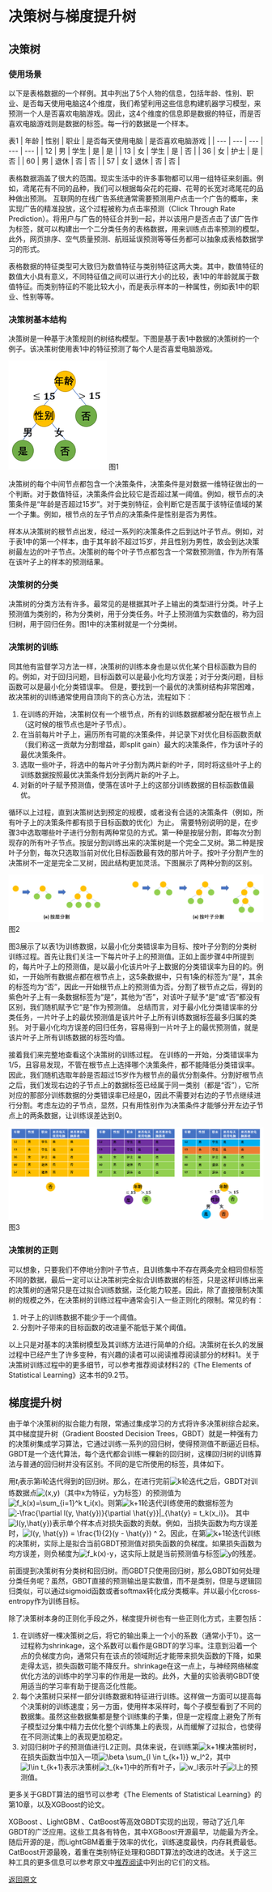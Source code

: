 # 决策树与梯度提升树

## 决策树

### 使用场景

以下是表格数据的一个样例。其中列出了5个人物的信息，包括年龄、性别、职业、是否每天使用电脑这4个维度，我们希望利用这些信息构建机器学习模型，来预测一个人是否喜欢电脑游戏。因此，这4个维度的信息即是数据的特征，而是否喜欢电脑游戏则是数据的标签。每一行的数据是一个样本。

表1
| 年龄 | 性别 | 职业 | 是否每天使用电脑 | 是否喜欢电脑游戏 |
| ---  | --- | --- | --- | --- |
| 12 | 男 | 学生 | 是 | 是 |
| 13 | 女 | 学生 | 是 | 否 | 
| 36 | 女 | 护士 | 是 | 否 | 
| 60 | 男 | 退休 | 否 | 否 | 
| 57 | 女 | 退休 | 否 | 否 | 

表格数据涵盖了很大的范围。现实生活中的许多事物都可以用一组特征来刻画。例如，鸢尾花有不同的品种，我们可以根据每朵花的花瓣、花萼的长宽对鸢尾花的品种做出预测。
互联网的在线广告系统通常需要预测用户点击一个广告的概率，来实现广告的精准投放，这个过程被称为点击率预测（Click Through Rate Prediction）。将用户与广告的特征合并到一起，并以该用户是否点击了该广告作为标签，就可以构建出一个二分类任务的表格数据，用来训练点击率预测的模型。此外，网页排序、空气质量预测、航班延误预测等等任务都可以抽象成表格数据学习的形式。

表格数据的特征类型可大致归为数值特征与类别特征这两大类。其中，数值特征的数值大小具有意义，不同特征值之间可以进行大小的比较，表1中的年龄就属于数值特征。而类别特征的不能比较大小，而是表示样本的一种属性，例如表1中的职业、性别等等。


### 决策树基本结构
决策树是一种基于决策规则的树结构模型。下图是基于表1中数据的决策树的一个例子。该决策树使用表1中的特征预测了每个人是否喜爱电脑游戏。

![image](./img/figure1.png)
图1

决策树的每个中间节点都包含一个决策条件，决策条件是对数据一维特征做出的一个判断。对于数值特征，决策条件会比较它是否超过某一阈值。例如，根节点的决策条件是“年龄是否超过15岁”。对于类别特征，会判断它是否属于该特征值域的某一个子集。例如，根节点的左子节点的决策条件是性别是否为男性。

样本从决策树的根节点出发，经过一系列的决策条件之后到达叶子节点。例如，对于表1中的第一个样本，由于其年龄不超过15岁，并且性别为男性，故会到达决策树最左边的叶子节点。决策树的每个叶子节点都包含一个常数预测值，作为所有落在该叶子上的样本的预测结果。

### 决策树的分类
决策树的分类方法有许多。最常见的是根据其叶子上输出的类型进行分类。叶子上预测值为类别的，称为分类树，用于分类任务。叶子上预测值为实数值的，称为回归树，用于回归任务。图1中的决策树就是一个分类树。

### 决策树的训练
同其他有监督学习方法一样，决策树的训练本身也是以优化某个目标函数为目的的。例如，对于回归问题，目标函数可以是最小化均方误差；对于分类问题，目标函数可以是最小化分类错误率。
但是，要找到一个最优的决策树结构非常困难，故决策树的训练通常使用自顶向下的贪心方法，流程如下：
1. 在训练的开始，决策树仅有一个根节点，所有的训练数据都被分配在根节点上（这时候的根节点也是叶子节点）。
2. 在当前每片叶子上，遍历所有可能的决策条件，并记录下对优化目标函数贡献（我们称这一贡献为分割增益，即split gain）最大的决策条件，作为该叶子的最优决策条件。
3. 选取一些叶子，将选中的每片叶子分割为两片新的叶子，同时将这些叶子上的训练数据按照最优决策条件划分到两片新的叶子上。
4. 对新的叶子赋予预测值，使落在该叶子上的这部分训练数据的目标函数值最优。

循环以上过程，直到决策树达到预定的规模，或者没有合适的决策条件（例如，所有叶子上的决策条件都有损于目标函数的优化）为止。
需要特别说明的是，在步骤3中选取哪些叶子进行分割有两种常见的方式。第一种是按层分割，即每次分割现存的所有叶子节点。按层分割训练出来的决策树是一个完全二叉树。第二种是按叶子分割，每次只选取当前对优化目标函数最有效的那片叶子。按叶子分割产生的决策树不一定是完全二叉树，因此结构更加灵活。下图展示了两种分割的区别。

![image](./img/figure2.png)
图2

图3展示了以表1为训练数据，以最小化分类错误率为目标、按叶子分割的分类树训练过程。首先让我们关注一下每片叶子上的预测值。正如上面步骤4中所提到的，每片叶子上的预测值，是以最小化该片叶子上数据的分类错误率为目的的。例如，一开始所有数据点都在根节点上，这5条数据中，只有1条的标签为“是”，其余的标签均为“否”，因此一开始根节点上的预测值为否。分割了根节点之后，得到的紫色叶子上有一条数据标签为“是”，其他为“否”，对该叶子赋予“是”或“否”都没有区别，我们随机赋予它“是”作为预测值。
总结而言，对于最小化分类错误率的分类任务，一片叶子上的最优预测值是该片叶子上所有训练数据标签最多归属的类别。
对于最小化均方误差的回归任务，容易得到一片叶子上的最优预测值，就是该片叶子上所有训练数据的标签均值。

接着我们来完整地查看这个决策树的训练过程。
在训练的一开始，分类错误率为1/5，且容易发现，不管在根节点上选择哪个决策条件，都不能降低分类错误率。因此，我们随机选取年龄是否超过15岁作为根节点的最优分割条件。分割好根节点之后，我们发现右边的子节点上的数据标签已经属于同一类别（都是“否”），它所对应的那部分训练数据的分类错误率已经是0，因此不需要对右边的子节点继续进行分割。考虑左边的子节点，显然，只有用性别作为决策条件才能够分开左边子节点上的两条数据，让训练误差达到0。

![image](./img/figure3.png)
图3

### 决策树的正则
可以想象，只要我们不停地分割叶子节点，且训练集中不存在两条完全相同但标签不同的数据，最后一定可以让决策树完全拟合训练数据的标签，只是这样训练出来的决策树的通常只是在过拟合训练数据，泛化能力较差。因此，除了直接限制决策树的规模之外，在决策树的训练过程中通常会引入一些正则化的限制。常见的有：
1. 叶子上的训练数据不能少于一个阈值。
2. 分割叶子带来的目标函数的改进量不能低于某个阈值。

以上只是对基本的决策树模型及其训练方法进行简单的介绍。决策树在长久的发展过程中已经产生了许多变种，有兴趣的读者可以阅读推荐阅读部分的材料1。关于决策树训练过程中的更多细节，可以参考推荐阅读材料2的《The Elements of Statistical Learning》这本书的9.2节。

## 梯度提升树
由于单个决策树的拟合能力有限，常通过集成学习的方式将许多决策树综合起来。其中梯度提升树（Gradient Boosted Decision Trees，GBDT）就是一种强有力的决策树集成学习算法，它通过训练一系列的回归树，使得预测值不断逼近目标。GBDT是一个迭代算法，每个迭代都会训练一棵新的回归树，这棵回归树的训练算法与普通的回归树并没有区别。不同的是它所使用的标签，具体如下。

用$t_i$表示第i轮迭代得到的回归树。那么，在进行完前<img src="https://latex.codecogs.com/svg.latex?\inline&space;k" title="k" />轮迭代之后，GBDT对训练数据点<img src="https://latex.codecogs.com/svg.latex?\inline&space;(x,y)" title="(x,y)" />（其中x为特征，y为标签）的预测值为<img src="https://latex.codecogs.com/svg.latex?\inline&space;f_k(x)=\sum_{i=1}^k&space;t_i(x)" title="f_k(x)=\sum_{i=1}^k t_i(x)" />。则第<img src="https://latex.codecogs.com/svg.latex?\inline&space;k&plus;1" title="k+1" />轮迭代训练使用的数据标签为
<img src="https://latex.codecogs.com/svg.latex?\inline&space;-\frac{\partial&space;l(y,&space;\hat{y})}{\partial&space;\hat{y}}|_{\hat{y}&space;=&space;t_k(x_i)}" title="-\frac{\partial l(y, \hat{y})}{\partial \hat{y}}|_{\hat{y} = t_k(x_i)}" />。
其中<img src="https://latex.codecogs.com/svg.latex?\inline&space;l(y,\hat{y})" title="l(y,\hat{y})" />表示单个样本点对损失函数的贡献。例如，当损失函数为均方误差时，<img src="https://latex.codecogs.com/svg.latex?\inline&space;l(y,&space;\hat{y})&space;=&space;\frac{1}{2}(y&space;-&space;\hat{y})&space;^&space;2" title="l(y, \hat{y}) = \frac{1}{2}(y - \hat{y}) ^ 2" />。因此，在第<img src="https://latex.codecogs.com/svg.latex?\inline&space;k&plus;1" title="k+1" />轮迭代训练的决策树，实际上是拟合当前GBDT预测值对损失函数的负梯度。如果损失函数为均方误差，则负梯度为<img src="https://latex.codecogs.com/svg.latex?\inline&space;f_k(x)-y" title="f_k(x)-y" />，这实际上就是当前预测值与标签<img src="https://latex.codecogs.com/svg.latex?\inline&space;y" title="y" />的残差。

前面提到决策树有分类树和回归树。而GBDT只使用回归树，那么GBDT如何处理分类任务呢？虽然，GBDT直接的预测输出是实数值，而不是类别，但是与逻辑回归类似，可以通过sigmoid函数或者softmax转化成分类概率。并以最小化cross-entropy作为训练目标。

除了决策树本身的正则化手段之外，梯度提升树也有一些正则化方式，主要包括：
1. 在训练好一棵决策树之后，将它的输出乘上一个小的系数（通常小于1）。这一过程称为shrinkage，这个系数可以看作是GBDT的学习率。注意到沿着一个点的负梯度方向，通常只有在该点的领域附近才能带来损失函数的下降，如果走得太远，损失函数可能不降反升。shrinkage在这一点上，与神经网络梯度优化方法的训练中的学习率的作用是一致的。此外，大量的实验表明GBDT使用适当的学习率有助于提高泛化性能。
2. 每个决策树只采样一部分训练数据和特征进行训练。这样做一方面可以提高每个决策树的训练速度；另一方面，使用样本采样时，每个子模型看到了不同的数据集。虽然这些数据集都是整个训练集的子集，但是一定程度上避免了所有子模型过分集中精力去优化整个训练集上的表现，从而缓解了过拟合，也使得在不同测试集上的表现更加稳定。
3. 对回归树叶子的预测值进行L2正则。具体来说，在训练第<img src="https://latex.codecogs.com/svg.latex?\inline&space;k&plus;1" title="k+1" />棵决策树时，在损失函数当中加入一项<img src="https://latex.codecogs.com/svg.latex?\inline&space;\beta&space;\sum_{l&space;\in&space;t_{k&plus;1}}&space;w_l^2" title="\beta \sum_{l \in t_{k+1}} w_l^2" />，其中<img src="https://latex.codecogs.com/svg.latex?\inline&space;l\in&space;t_{k&plus;1}" title="l\in t_{k+1}" />表示决策树<img src="https://latex.codecogs.com/svg.latex?\inline&space;t_{k&plus;1}" title="t_{k+1}" />中的所有叶子，<img src="https://latex.codecogs.com/svg.latex?\inline&space;w_l" title="w_l" />表示叶子<img src="https://latex.codecogs.com/svg.latex?\inline&space;l" title="l" />上的预测值。

更多关于GBDT算法的细节可以参考《The Elements of Statistical Learning》的第10章，以及XGBoost的论文。

XGBoost 、LightGBM 、CatBoost等高效GBDT实现的出现，带动了近几年GBDT的广泛应用。这些工具各有特色，其中XGBoost开源最早，功能最为齐全。随后开源的是，而LightGBM着重于效率的优化，训练速度最快，内存耗费最低。CatBoost开源最晚，着重在类别特征处理和GBDT算法的改进的改进。关于这三种工具的更多信息可以参考原文中[推荐阅读](./README.md#推荐阅读)中列出的它们的文档。

[返回原文](./README.md)